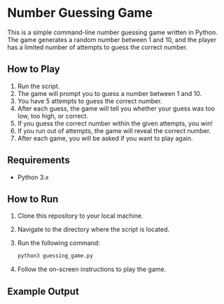 # Number Guessing Game

This is a simple command-line number guessing game written in Python. The game generates a random number between 1 and 10, and the player has a limited number of attempts to guess the correct number.

## How to Play

1. Run the script.
2. The game will prompt you to guess a number between 1 and 10.
3. You have 5 attempts to guess the correct number.
4. After each guess, the game will tell you whether your guess was too low, too high, or correct.
5. If you guess the correct number within the given attempts, you win!
6. If you run out of attempts, the game will reveal the correct number.
7. After each game, you will be asked if you want to play again.

## Requirements

- Python 3.x

## How to Run

1. Clone this repository to your local machine.
2. Navigate to the directory where the script is located.
3. Run the following command:

    ```bash
    python3 guessing_game.py
    ```

4. Follow the on-screen instructions to play the game.

## Example Output

